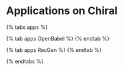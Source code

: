 # Applications on Chiral

{% tabs apps %}

{% tab apps OpenBabel %}
{% endtab %}

{% tab apps RecGen %}
{% endtab %}

{% endtabs %}